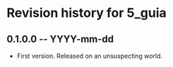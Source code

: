# Revision history for 5_guia

## 0.1.0.0 -- YYYY-mm-dd

* First version. Released on an unsuspecting world.
